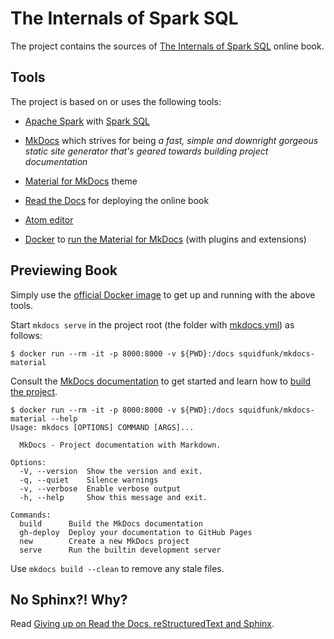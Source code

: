 # The Internals of Spark SQL

The project contains the sources of [The Internals of Spark SQL](https://the-internals-of-spark-sql.readthedocs.io/) online book.

## Tools

The project is based on or uses the following tools:

* [Apache Spark](https://spark.apache.org/) with [Spark SQL](http://spark.apache.org/sql/)

* [MkDocs](https://www.mkdocs.org/) which strives for being _a fast, simple and downright gorgeous static site generator that's geared towards building project documentation_

* [Material for MkDocs](https://squidfunk.github.io/mkdocs-material/) theme

* [Read the Docs](https://readthedocs.org/) for deploying the online book

* [Atom editor](https://atom.io/)

* [Docker](https://www.docker.com/) to [run the Material for MkDocs](https://squidfunk.github.io/mkdocs-material/getting-started/#with-docker-recommended) (with plugins and extensions)

## Previewing Book

Simply use the [official Docker image](https://squidfunk.github.io/mkdocs-material/getting-started/#with-docker-recommended) to get up and running with the above tools.

Start `mkdocs serve` in the project root (the folder with [mkdocs.yml](mkdocs.yml)) as follows:

```
$ docker run --rm -it -p 8000:8000 -v ${PWD}:/docs squidfunk/mkdocs-material
```

Consult the [MkDocs documentation](https://www.mkdocs.org/#getting-started) to get started and learn how to [build the project](https://www.mkdocs.org/#building-the-site).

```
$ docker run --rm -it -p 8000:8000 -v ${PWD}:/docs squidfunk/mkdocs-material --help
Usage: mkdocs [OPTIONS] COMMAND [ARGS]...

  MkDocs - Project documentation with Markdown.

Options:
  -V, --version  Show the version and exit.
  -q, --quiet    Silence warnings
  -v, --verbose  Enable verbose output
  -h, --help     Show this message and exit.

Commands:
  build      Build the MkDocs documentation
  gh-deploy  Deploy your documentation to GitHub Pages
  new        Create a new MkDocs project
  serve      Run the builtin development server
```

Use `mkdocs build --clean` to remove any stale files.

## No Sphinx?! Why?

Read [Giving up on Read the Docs, reStructuredText and Sphinx](https://medium.com/@jaceklaskowski/giving-up-on-read-the-docs-restructuredtext-and-sphinx-674961804641).

